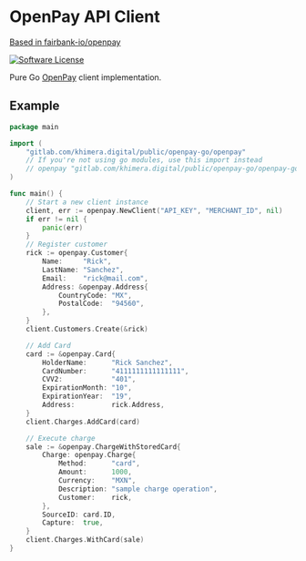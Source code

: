 # OpenPay API Client
[Based in fairbank-io/openpay](https://github.com/fairbank-io/openpay)

[![Software License](https://img.shields.io/badge/license-MIT-red.svg)](LICENSE)

Pure Go [OpenPay](https://www.openpay.mx/) client implementation.

## Example

```go
package main

import (
	"gitlab.com/khimera.digital/public/openpay-go/openpay"
	// If you're not using go modules, use this import instead
	// openpay "gitlab.com/khimera.digital/public/openpay-go/openpay-go"
)

func main() {
	// Start a new client instance
	client, err := openpay.NewClient("API_KEY", "MERCHANT_ID", nil)
	if err != nil {
		panic(err)
	}
	// Register customer
	rick := openpay.Customer{
		Name:     "Rick",
		LastName: "Sanchez",
		Email:    "rick@mail.com",
		Address: &openpay.Address{
			CountryCode: "MX",
			PostalCode:  "94560",
		},
	}
	client.Customers.Create(&rick)

	// Add Card
	card := &openpay.Card{
		HolderName:      "Rick Sanchez",
		CardNumber:      "4111111111111111",
		CVV2:            "401",
		ExpirationMonth: "10",
		ExpirationYear:  "19",
		Address:         rick.Address,
	}
	client.Charges.AddCard(card)

	// Execute charge
	sale := &openpay.ChargeWithStoredCard{
		Charge: openpay.Charge{
			Method:      "card",
			Amount:      1000,
			Currency:    "MXN",
			Description: "sample charge operation",
			Customer:    rick,
		},
		SourceID: card.ID,
		Capture:  true,
	}
	client.Charges.WithCard(sale)
}
```
